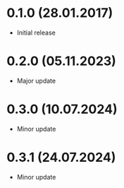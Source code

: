 # 0.1.0 (28.01.2017)

- Initial release

# 0.2.0 (05.11.2023)

- Major update

# 0.3.0 (10.07.2024)

- Minor update

# 0.3.1 (24.07.2024)

- Minor update
